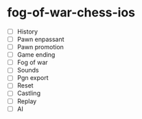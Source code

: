 # fog-of-war-chess-ios

- [ ] History
- [ ] Pawn enpassant
- [ ] Pawn promotion
- [ ] Game ending
- [ ] Fog of war
- [ ] Sounds
- [ ] Pgn export
- [ ] Reset
- [ ] Castling
- [ ] Replay
- [ ] AI
